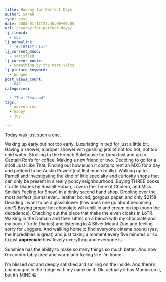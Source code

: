 ```yaml
---
title: Hooray for Perfect Days
author: Sarah
type: post
date: 2005-01-11T23:45:00+00:00
url: /hooray-for-perfect-days/
lj_itemid:
  - 652
lj_permalink:
  - '#/167127.html'
lj_current_mood:
  - satisfied
lj_current_music:
  - Something by the Mars Volta
lj_picture_keyword:
  - bungee
post_views_count:
  - 643
categories:

  - "The 'Zealand"
tags:
  - adventures
  - happy
  - joy

---
```

Today was just such a one.

Waking up early but not too early. Luxuriating in bed for just a little bit. Having a shower, a proper shower with gushing jets of not too hot, not too cold water. Strolling to the French Bakehouse for breakfast and up to Captain Ron&#8217;s for coffee. Making a new friend or two. Deciding to go for a stroll Just Like That. Finding out how much it costs to rent an MX5 for a day and pretend to be Austin Powers(not that much really). Walking up to Parnell and investigating the kind of little specialty and curiosity shops that can only be present in a really poncy neighbourhood. Buying THREE books (Turtle Diaries by Russell Hoban, Love in the Time of Cholera, and Miss Smilla&#8217;s Feeling for Snow) in a dinky second hand shop. Drooling over the most perfect journal ever&#8230; leather bound, gorgous paper, and only $215!! Deciding I want to be a glassblower (how does one go about becoming one?) Buying proper hot chocolate with chilli in and cream on top (oooo the decadence). Checking out the place that make the elven cloaks in LoTR. Walking in the Domain and then sitting on a bench with my chocolate and my book (Turtle Diaries) and listening to A Silver Mount Zion and feeling sorry for Joggers. And walking home to find everyone cinema bound (yes, the Incredibles is great) and just taking a moment every five minutes or so to just **appreciate** how lovely everything and everyone is.

Sunshine has the ability to make so many things so much better. And now i&#8217;m comfortably tired and warm and feeling like I&#8217;m home.

I&#8217;m blissed out and deeply satisfied and smiling on the inside. And there&#8217;s champagne in the fridge with my name on it. Ok, actually it has Mumm on it, but it&#8217;s MINE 😀